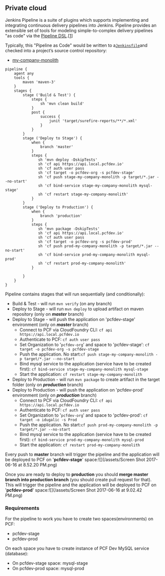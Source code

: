 ## Private cloud

Jenkins Pipeline is a suite of plugins which supports implementing and integrating continuous delivery pipelines into Jenkins. Pipeline provides an extensible set of tools for modeling simple-to-complex delivery pipelines "as code" via the [Pipeline DSL](https://jenkins.io/doc/book/pipeline/syntax/).\[[1](https://jenkins.io/doc/book/pipeline/#_footnote_1)\]

Typically, this "Pipeline as Code" would be written to a[`Jenkinsfile`](https://jenkins.io/doc/book/pipeline/jenkinsfile/)and checked into a project’s source control repository:

* [my-company-monolith](https://github.com/ivans-innovation-lab/my-company-monolith/blob/master/Jenkinsfile)

```
pipeline {
    agent any
    tools { 
        maven 'maven-3' 
    }
    stages {
        stage ('Build & Test') {
            steps {
                sh 'mvn clean build'
            }
            post {
                success {
                    junit 'target/surefire-reports/**/*.xml' 
                }
            }
        }
        stage ('Deploy to Stage') {
            when {
                branch 'master'
            }
            steps {
               sh 'mvn deploy -DskipTests'
               sh 'cf api https://api.local.pcfdev.io'
               sh 'cf auth user pass
               sh 'cf target -o pcfdev-org -s pcfdev-stage'
               sh 'cf push stage-my-company-monolith -p target/*.jar --no-start'
               sh 'cf bind-service stage-my-company-monolith mysql-stage'
               sh 'cf restart stage-my-company-monolith'
            }
        }
        stage ('Deploy to Production') {
            when {
                branch 'production'
            }
            steps {
               sh 'mvn package -DskipTests'
               sh 'cf api https://api.local.pcfdev.io'
               sh 'cf auth user pass
               sh 'cf target -o pcfdev-org -s pcfdev-prod'
               sh 'cf push prod-my-company-monolith -p target/*.jar --no-start'
               sh 'cf bind-service prod-my-company-monolith mysql-prod'
               sh 'cf restart prod-my-company-monolith'
            }

        }
    }
}
```

Pipeline contains stages that will run sequentially \(and conditionally\):

* Build & Test - will run `mvn verify`  \(on any branch\)
* Deploy to Stage  - will run `mvn deploy`  to upload artifact on maven repository \(only on _**master**_ branch\)
* Deploy to Stage  - will push the application on 'pcfdev-stage' environment \(only on _**master**_ branch\)
  * Connect to PCF via CloudFoundry CLI: `cf api https://api.local.pcfdev.io`
  * Authenticate to PCF: `cf auth user pass`
  * Set Organization to '`pcfdev-org`' and space to 'pcfdev-stage': `cf target -o pcfdev-org -s pcfdev-stage`
  * Push the application. No start:`cf push stage-my-company-monolith -p target/*.jar --no-start`
  * Bind mysql service to the application \(service have to be created first\):  `cf bind-service stage-my-company-monolith mysql-stage`
  * Start the application: `cf restart stage-my-company-monolith`
* Deploy to Production  - will run `mvn package`  to create artifact in the target folder \(only on _**production**_ branch\)
* Deploy to Production  - will push the application on 'pcfdev-prod' environment \(only on _**production**_ branch\)
  * Connect to PCF via CloudFoundry CLI: `cf api https://api.local.pcfdev.io`
  * Authenticate to PCF: `cf auth user pass`
  * Set Organization to '`pcfdev-org`' and space to 'pcfdev-prod': `cf target -o idugalic -s Prod`
  * Push the application. No start:`cf push prod-my-company-monolith -p target/*.jar --no-start`
  * Bind mysql service to the application \(service have to be created first\):  `cf bind-service prod-my-company-monolith mysql-prod`
  * Start the application: `cf restart prod-my-company-monolith`

Every push to **master** branch will trigger the pipeline and the application will be deployed to PCF on '**pcfdev-stage**' space:![](/assets/Screen Shot 2017-06-16 at 8.52.20 PM.png)

Once you are ready to deploy to **production** you should **merge master branch into production branch** \(you should create pull request for that\). This will trigger the pipeline and the application will be deployed to PCF on '**pcfdev-prod**' space:![](/assets/Screen Shot 2017-06-16 at 9.02.42 PM.png)

### Requirements

For the pipeline to work you have to create two spaces\(environments\) on PCF:

* pcfdev-stage
* pcfdev-prod

On each space you have to create instance of PCF Dev MySQL service \(database\):

* On pcfdev-stage space: mysql-stage
* On pcfdev-prod space: mysql-prod



